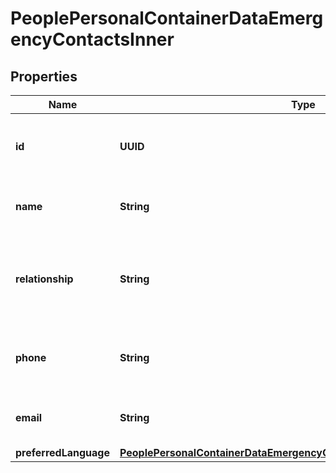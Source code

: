 

# PeoplePersonalContainerDataEmergencyContactsInner


## Properties

| Name | Type | Description | Notes |
|------------ | ------------- | ------------- | -------------|
|**id** | **UUID** | Unique identifier for the emergency contact. |  |
|**name** | **String** | The name of the emergency contact. |  |
|**relationship** | **String** | The type of relationship between the owner and the emergency contact. |  |
|**phone** | **String** | The phone number of the emergency contact. |  |
|**email** | **String** | The email of the emergency contact. |  |
|**preferredLanguage** | [**PeoplePersonalContainerDataEmergencyContactsInnerPreferredLanguage**](PeoplePersonalContainerDataEmergencyContactsInnerPreferredLanguage.md) |  |  |




